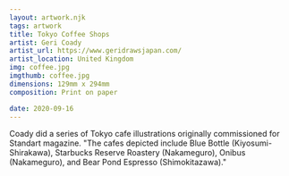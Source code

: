 ```yaml
---
layout: artwork.njk
tags: artwork
title: Tokyo Coffee Shops
artist: Geri Coady
artist_url: https://www.geridrawsjapan.com/
artist_location: United Kingdom
img: coffee.jpg
imgthumb: coffee.jpg
dimensions: 129mm x 294mm
composition: Print on paper

date: 2020-09-16
---
```


Coady did a series of Tokyo cafe illustrations originally commissioned for Standart magazine. "The cafes depicted include 
Blue Bottle (Kiyosumi-Shirakawa), Starbucks Reserve Roastery (Nakameguro), Onibus (Nakameguro), and Bear Pond Espresso (Shimokitazawa)."

